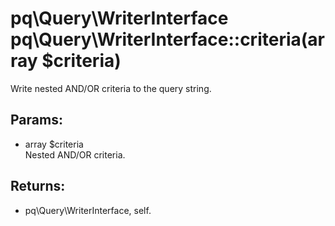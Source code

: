 # pq\Query\WriterInterface pq\Query\WriterInterface::criteria(array $criteria)

Write nested AND/OR criteria to the query string.

## Params:

* array $criteria  
  Nested AND/OR criteria.

## Returns:

* pq\Query\WriterInterface, self.
